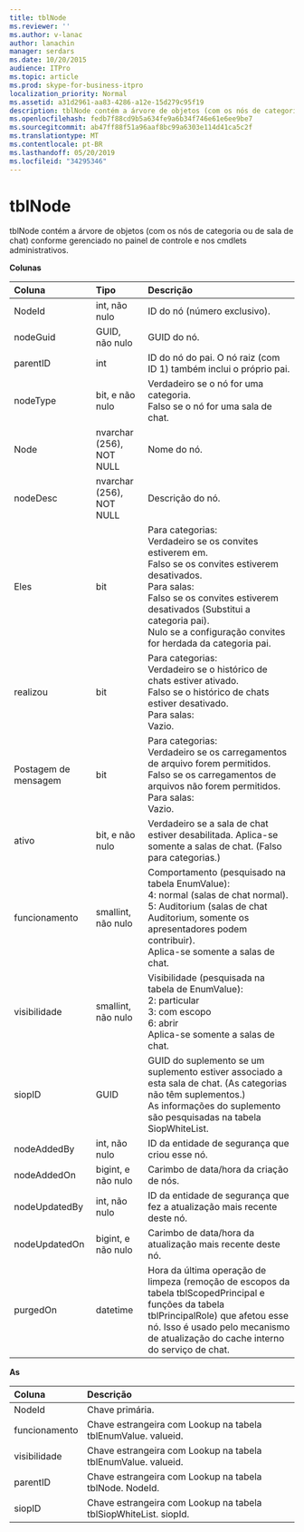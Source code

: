 ```yaml
---
title: tblNode
ms.reviewer: ''
ms.author: v-lanac
author: lanachin
manager: serdars
ms.date: 10/20/2015
audience: ITPro
ms.topic: article
ms.prod: skype-for-business-itpro
localization_priority: Normal
ms.assetid: a31d2961-aa83-4286-a12e-15d279c95f19
description: tblNode contém a árvore de objetos (com os nós de categoria ou de sala de chat) conforme gerenciado no painel de controle e nos cmdlets administrativos.
ms.openlocfilehash: fedb7f88cd9b5a634fe9a6b34f746e61e6ee9be7
ms.sourcegitcommit: ab47ff88f51a96aaf8bc99a6303e114d41ca5c2f
ms.translationtype: MT
ms.contentlocale: pt-BR
ms.lasthandoff: 05/20/2019
ms.locfileid: "34295346"
---
```

# <a name="tblnode"></a>tblNode
 
tblNode contém a árvore de objetos (com os nós de categoria ou de sala de chat) conforme gerenciado no painel de controle e nos cmdlets administrativos.
  
**Colunas**

|**Coluna**|**Tipo**|**Descrição**|
|:-----|:-----|:-----|
|NodeId  <br/> |int, não nulo  <br/> |ID do nó (número exclusivo).  <br/> |
|nodeGuid  <br/> |GUID, não nulo  <br/> |GUID do nó.  <br/> |
|parentID  <br/> |int  <br/> |ID do nó do pai. O nó raiz (com ID 1) também inclui o próprio pai.  <br/> |
|nodeType  <br/> |bit, e não nulo  <br/> |Verdadeiro se o nó for uma categoria.  <br/> Falso se o nó for uma sala de chat.  <br/> |
|Node  <br/> |nvarchar (256), NOT NULL  <br/> |Nome do nó.  <br/> |
|nodeDesc  <br/> |nvarchar (256), NOT NULL  <br/> |Descrição do nó.  <br/> |
|Eles  <br/> |bit  <br/> | Para categorias: <br/>  Verdadeiro se os convites estiverem em. <br/>  Falso se os convites estiverem desativados. <br/>  Para salas: <br/>  Falso se os convites estiverem desativados (Substitui a categoria pai). <br/>  Nulo se a configuração convites for herdada da categoria pai. <br/> |
|realizou  <br/> |bit  <br/> | Para categorias: <br/>  Verdadeiro se o histórico de chats estiver ativado. <br/>  Falso se o histórico de chats estiver desativado. <br/>  Para salas: <br/>  Vazio. <br/> |
|Postagem de mensagem  <br/> |bit  <br/> | Para categorias: <br/>  Verdadeiro se os carregamentos de arquivo forem permitidos. <br/>  Falso se os carregamentos de arquivos não forem permitidos. <br/>  Para salas: <br/>  Vazio. <br/> |
|ativo  <br/> |bit, e não nulo  <br/> |Verdadeiro se a sala de chat estiver desabilitada. Aplica-se somente a salas de chat. (Falso para categorias.)  <br/> |
|funcionamento  <br/> |smallint, não nulo  <br/> | Comportamento (pesquisado na tabela EnumValue): <br/>  4: normal (salas de chat normal). <br/>  5: Auditorium (salas de chat Auditorium, somente os apresentadores podem contribuir). <br/>  Aplica-se somente a salas de chat. <br/> |
|visibilidade  <br/> |smallint, não nulo  <br/> | Visibilidade (pesquisada na tabela de EnumValue): <br/>  2: particular <br/>  3: com escopo <br/>  6: abrir <br/>  Aplica-se somente a salas de chat. <br/> |
|siopID  <br/> |GUID  <br/> |GUID do suplemento se um suplemento estiver associado a esta sala de chat. (As categorias não têm suplementos.)  <br/> As informações do suplemento são pesquisadas na tabela SiopWhiteList.  <br/> |
|nodeAddedBy  <br/> |int, não nulo  <br/> |ID da entidade de segurança que criou esse nó.  <br/> |
|nodeAddedOn  <br/> |bigint, e não nulo  <br/> |Carimbo de data/hora da criação de nós.  <br/> |
|nodeUpdatedBy  <br/> |int, não nulo  <br/> |ID da entidade de segurança que fez a atualização mais recente deste nó.  <br/> |
|nodeUpdatedOn  <br/> |bigint, e não nulo  <br/> |Carimbo de data/hora da atualização mais recente deste nó.  <br/> |
|purgedOn  <br/> |datetime  <br/> |Hora da última operação de limpeza (remoção de escopos da tabela tblScopedPrincipal e funções da tabela tblPrincipalRole) que afetou esse nó. Isso é usado pelo mecanismo de atualização do cache interno do serviço de chat.  <br/> |
   
**As**

|**Coluna**|**Descrição**|
|:-----|:-----|
|NodeId  <br/> |Chave primária.  <br/> |
|funcionamento  <br/> |Chave estrangeira com Lookup na tabela tblEnumValue. valueid.  <br/> |
|visibilidade  <br/> |Chave estrangeira com Lookup na tabela tblEnumValue. valueid.  <br/> |
|parentID  <br/> |Chave estrangeira com Lookup na tabela tblNode. NodeId.  <br/> |
|siopID  <br/> |Chave estrangeira com Lookup na tabela tblSiopWhiteList. siopId.  <br/> |
   

